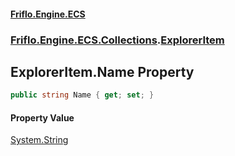 #### [Friflo.Engine.ECS](index.md#'index')
### [Friflo.Engine.ECS.Collections](Friflo.Engine.ECS.Collections.md#'Friflo.Engine.ECS.Collections').[ExplorerItem](ExplorerItem.md#'Friflo.Engine.ECS.Collections.ExplorerItem')

## ExplorerItem.Name Property

```csharp
public string Name { get; set; }
```

#### Property Value
[System.String](https://docs.microsoft.com/en-us/dotnet/api/System.String#'System.String')
